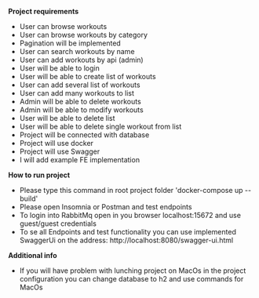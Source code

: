 **Project requirements**
- User can browse workouts
- User can browse workouts by category
- Pagination will be implemented
- User can search workouts by name
- User can add workouts by api (admin)
- User will be able to login
- User will be able to create list of workouts
- User can add several list of workouts
- User can add many workouts to list
- Admin will be able to delete workouts
- Admin will be able to modify workouts
- User will be able to delete list
- User will be able to delete single workout from list
- Project will be connected with database
- Project will use docker
- Project will use Swagger
- I will add example FE implementation

**How to run project**
- Please type this command in root project folder 'docker-compose up --build'
- Please open Insomnia or Postman and test endpoints
- To login into RabbitMq open in you browser localhost:15672 and use guest/guest credentials
- To se all Endpoints and test functionality you can use implemented SwaggerUi on the address: http://localhost:8080/swagger-ui.html

**Additional info**
- If you will have problem with lunching project on MacOs in the project configuration you can change database to h2 and use commands for MacOs